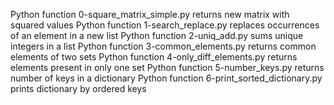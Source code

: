 Python function 0-square_matrix_simple.py returns new matrix with squared values
Python function 1-search_replace.py replaces occurrences of an element in a new list
Python function 2-uniq_add.py sums unique integers in a list
Python function 3-common_elements.py returns common elements of two sets
Python function 4-only_diff_elements.py returns elements present in only one set
Python function 5-number_keys.py returns number of keys in a dictionary
Python function 6-print_sorted_dictionary.py prints dictionary by ordered keys
